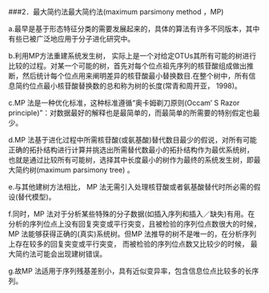 ###2．最大简约法最大简约法(maximum parsimony method ，MP)

a.最早是基于形态特征分类的需要发展起来的，具体的算法有许多不同版本，其中有些已被广泛地应用于分子进化研究中。

b.利用MP方法重建系统发生树， 实际上是一个对给定OTUs其所有可能的树进行比较的过程。对某一个可能的树，首先对每个位点祖先序列的核苷酸组成做出推断，然后统计每个位点用来阐明差异的核苷酸最小替换数目.在整个树中，所有信息简约位点最小核苷酸替换数的总和称为树的长度(常青和周开亚， 1998)。

c.MP 法是一种优化标准，这种标准遵循“奥卡姆剃刀原则(Occam’ S Razor principle)”：对数据最好的解释也是最简单的，而最简单的所需要的特别假定也最少。

d.MP 法基于进化过程中所需核苷酸(或氨基酸)替代数目最少的假说，对所有可能正确的拓扑结构进行计算并挑选出所需替代数最小的拓扑结构作为最优系统树， 也就是通过比较所有可能树，选择其中长度最小的树作为最终的系统发生树，即最大简约树(maximum parsimony tree) 。

e.与其他建树方法相比， MP 法无需引入处理核苷酸或者氨基酸替代时所必需的假设(替代模型)。

f.同时，MP 法对于分析某些特殊的分子数据(如插入序列和插入／缺失)有用。在分析的序列位点上没有回复突变或平行突变，且被检验的序列位点数很大的时候， MP 法能够获得正确的(真实)系统树。但MP 法推导的树不是唯一的，在分析序列上存在较多的回复突变或平行突变， 而被检验的序列位点数又比较少的时候， 最大简约法可能会出现建树错误。

g.故MP 法适用于序列残基差别小，具有近似变异率，包含信息位点比较多的长序列。